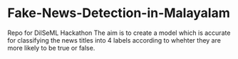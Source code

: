 # Fake-News-Detection-in-Malayalam
Repo for DilSeML Hackathon
The aim is to create a model which is accurate for classifying the news titles into 4 labels according to whehter they are more likely to be true or false.
